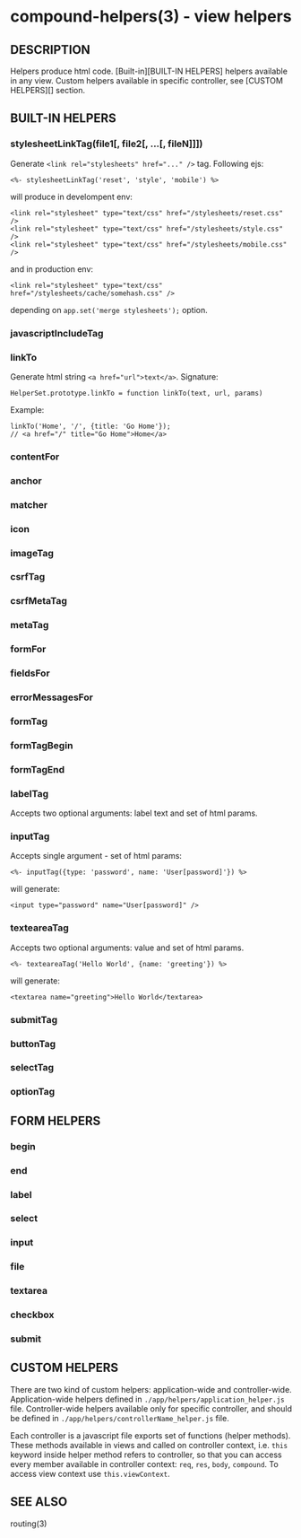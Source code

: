 compound-helpers(3) - view helpers
==================================

## DESCRIPTION

Helpers produce html code. [Built-in][BUILT-IN HELPERS] helpers available in any
view. Custom helpers available in specific controller, see [CUSTOM HELPERS][]
section.

## BUILT-IN HELPERS

### stylesheetLinkTag(file1[, file2[, ...[, fileN]]])

Generate `<link rel="stylesheets" href="..." />` tag.
Following ejs:

    <%- stylesheetLinkTag('reset', 'style', 'mobile') %>

will produce in develompent env:

    <link rel="stylesheet" type="text/css" href="/stylesheets/reset.css" />
    <link rel="stylesheet" type="text/css" href="/stylesheets/style.css" />
    <link rel="stylesheet" type="text/css" href="/stylesheets/mobile.css" />

and in production env:

    <link rel="stylesheet" type="text/css" href="/stylesheets/cache/somehash.css" />

depending on `app.set('merge stylesheets');` option.

### javascriptIncludeTag
### linkTo

Generate html string `<a href="url">text</a>`. Signature:

    HelperSet.prototype.linkTo = function linkTo(text, url, params)

Example:

    linkTo('Home', '/', {title: 'Go Home'});
    // <a href="/" title="Go Home">Home</a>

### contentFor
### anchor
### matcher
### icon
### imageTag
### csrfTag
### csrfMetaTag
### metaTag
### formFor
### fieldsFor
### errorMessagesFor
### formTag
### formTagBegin
### formTagEnd
### labelTag
Accepts two optional arguments: label text and set of html params.
### inputTag

Accepts single argument - set of html params:

    <%- inputTag({type: 'password', name: 'User[password]'}) %>

will generate:

    <input type="password" name="User[password]" />

### texteareaTag

Accepts two optional arguments: value and set of html params.

    <%- texteareaTag('Hello World', {name: 'greeting'}) %>

will generate:

    <textarea name="greeting">Hello World</textarea>

### submitTag
### buttonTag
### selectTag
### optionTag

## FORM HELPERS

### begin
### end
### label
### select
### input
### file
### textarea
### checkbox
### submit

## CUSTOM HELPERS

There are two kind of custom helpers: application-wide and controller-wide.
Application-wide helpers defined in `./app/helpers/application_helper.js` file.
Controller-wide helpers available only for specific controller, and should be
defined in `./app/helpers/controllerName_helper.js` file.

Each controller is a javascript file exports set of functions (helper methods).
These methods available in views and called on controller context, i.e. `this`
keyword inside helper method refers to controller, so that you can access every
member available in controller context: `req`, `res`, `body`, `compound`. To
access view context use `this.viewContext`.

## SEE ALSO

routing(3)
